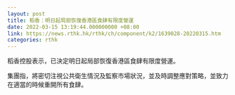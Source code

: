 ```yaml
---
layout: post
title: 稻香：明日起局部恢復香港區食肆有限度營運
date: 2022-03-15 13:19:44.000000000 +08:00
link: https://news.rthk.hk/rthk/ch/component/k2/1639028-20220315.htm
categories: rthk
---
```


稻香控股表示，已決定明日起局部恢復香港區食肆有限度營運。

集團指，將密切注視公共衛生情況及監察市場狀況，並及時調整應對策略，並致力在適當的時候重開所有食肆。
